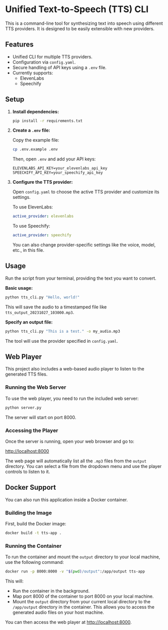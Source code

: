 # Unified Text-to-Speech (TTS) CLI

This is a command-line tool for synthesizing text into speech using different TTS providers. It is designed to be easily extensible with new providers.

## Features

- Unified CLI for multiple TTS providers.
- Configuration via `config.yaml`.
- Secure handling of API keys using a `.env` file.
- Currently supports:
  - ElevenLabs
  - Speechify

## Setup

1.  **Install dependencies:**

    ```bash
    pip install -r requirements.txt
    ```

2.  **Create a `.env` file:**

    Copy the example file:
    ```bash
    cp .env.example .env
    ```
    Then, open `.env` and add your API keys:
    ```
    ELEVENLABS_API_KEY=your_elevenlabs_api_key
    SPEECHIFY_API_KEY=your_speechify_api_key
    ```

3.  **Configure the TTS provider:**

    Open `config.yaml` to choose the active TTS provider and customize its settings.

    To use ElevenLabs:
    ```yaml
    active_provider: elevenlabs
    ```

    To use Speechify:
    ```yaml
    active_provider: speechify
    ```

    You can also change provider-specific settings like the voice, model, etc., in this file.

## Usage

Run the script from your terminal, providing the text you want to convert.

**Basic usage:**
```bash
python tts_cli.py "Hello, world!"
```
This will save the audio to a timestamped file like `tts_output_20231027_103000.mp3`.

**Specify an output file:**
```bash
python tts_cli.py "This is a test." -o my_audio.mp3
```

The tool will use the provider specified in `config.yaml`.

## Web Player

This project also includes a web-based audio player to listen to the generated TTS files.

### Running the Web Server

To use the web player, you need to run the included web server:

```bash
python server.py
```

The server will start on port 8000.

### Accessing the Player

Once the server is running, open your web browser and go to:

[http://localhost:8000](http://localhost:8000)

The web page will automatically list all the `.mp3` files from the `output` directory. You can select a file from the dropdown menu and use the player controls to listen to it.

## Docker Support

You can also run this application inside a Docker container.

### Building the Image

First, build the Docker image:

```bash
docker build -t tts-app .
```

### Running the Container

To run the container and mount the `output` directory to your local machine, use the following command:

```bash
docker run -p 8000:8000 -v "$(pwd)/output":/app/output tts-app
```

This will:
- Run the container in the background.
- Map port 8000 of the container to port 8000 on your local machine.
- Mount the `output` directory from your current local directory to the `/app/output` directory in the container. This allows you to access the generated audio files on your host machine.

You can then access the web player at [http://localhost:8000](http://localhost:8000).
